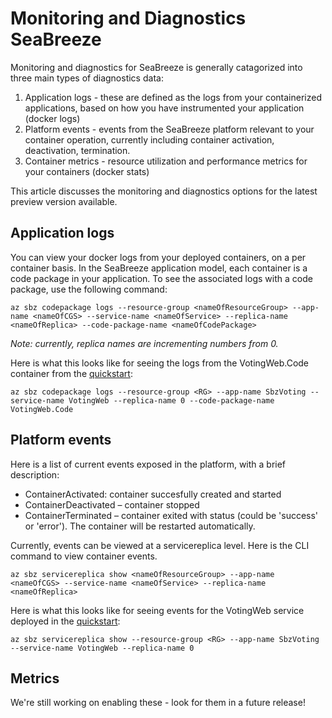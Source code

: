 # Monitoring and Diagnostics SeaBreeze 

Monitoring and diagnostics for SeaBreeze is generally catagorized into three main types of diagnostics data:

1. Application logs - these are defined as the logs from your containerized applications, based on how you have instrumented your application (docker logs)
2. Platform events - events from the SeaBreeze platform relevant to your container operation, currently including container activation, deactivation, termination.
3. Container metrics - resource utilization and performance metrics for your containers (docker stats)

This article discusses the monitoring and diagnostics options for the latest preview version available.

## Application logs

You can view your docker logs from your deployed containers, on a per container basis. In the SeaBreeze application model, each container is a code package in your application. To see the associated logs with a code package, use the following command:

```cli
az sbz codepackage logs --resource-group <nameOfResourceGroup> --app-name <nameOfCGS> --service-name <nameOfService> --replica-name <nameOfReplica> --code-package-name <nameOfCodePackage>
```

*Note: currently, replica names are incrementing numbers from 0.*

Here is what this looks like for seeing the logs from the VotingWeb.Code container from the [quickstart](application-deployment-quickstart.md):

```cli
az sbz codepackage logs --resource-group <RG> --app-name SbzVoting --service-name VotingWeb --replica-name 0 --code-package-name VotingWeb.Code
```

## Platform events

Here is a list of current events exposed in the platform, with a brief description: 

* ContainerActivated: container succesfully created and started
* ContainerDeactivated – container stopped
* ContainerTerminated – container exited with status (could be 'success' or 'error'). The container will be restarted automatically. 

Currently, events can be viewed at a servicereplica level. Here is the CLI command to view container events. 

```cli
az sbz servicereplica show <nameOfResourceGroup> --app-name <nameOfCGS> --service-name <nameOfService> --replica-name <nameOfReplica>
```

Here is what this looks like for seeing events for the VotingWeb service deployed in the [quickstart](application-deployment-quickstart.md):

```cli
az sbz servicereplica show --resource-group <RG> --app-name SbzVoting --service-name VotingWeb --replica-name 0 
```

## Metrics

We're still working on enabling these - look for them in a future release!
